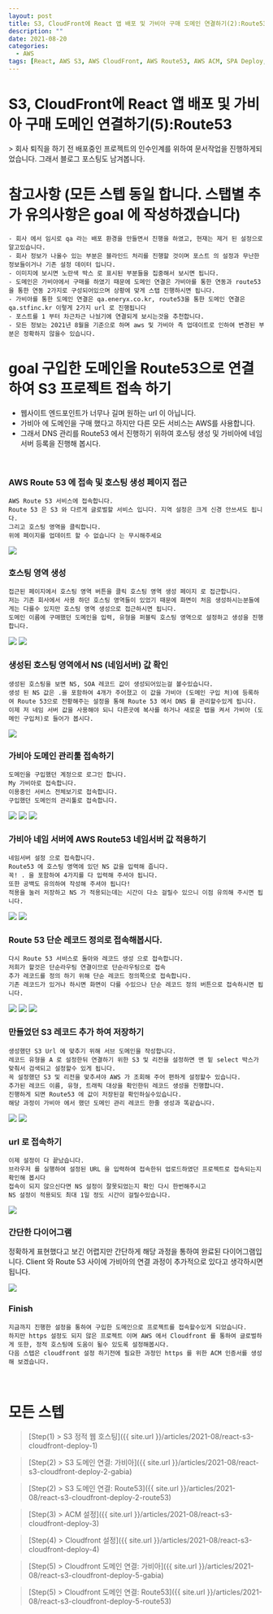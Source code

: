 ```yaml
---
layout: post
title: S3, CloudFront에 React 앱 배포 및 가비아 구매 도메인 연결하기(2):Route53
description: ""
date: 2021-08-20
categories:
  - AWS
tags: [React, AWS S3, AWS CloudFront, AWS Route53, AWS ACM, SPA Deploy, Gabia]
---
```


# S3, CloudFront에 React 앱 배포 및 가비아 구매 도메인 연결하기(5):Route53
<div class="gap-15"></div>
> 회사 퇴직을 하기 전 배포중인 프로젝트의 인수인계를 위하여 문서작업을 진행하게되었습니다. 그래서 블로그 포스팅도 남겨봅니다.

<div class="gap-15"></div>

# 참고사항 (모든 스텝 동일 합니다. 스탭별 추가 유의사항은 goal 에 작성하겠습니다)
```text
- 회사 에서 임시로 qa 라는 배포 환경을 만들면서 진행을 하였고, 현재는 제거 된 설정으로 알고있습니다.
- 회사 정보가 나올수 있는 부분은 블라인드 처리를 진행할 것이며 포스트 의 설정과 무난한 정보들이거나 기존 설정 데이터 입니다.
- 이미지에 보시면 노란색 박스 로 표시된 부분들을 집중해서 보시면 됩니다.
- 도메인은 가비아에서 구매를 하였기 때문에 도메인 연결은 가비아를 통한 연동과 route53 을 통한 연동 2가지로 구성되어있으며 상황에 맞게 스탭 진행하시면 됩니다.
- 가비아를 통한 도메인 연결은 qa.eneryx.co.kr, route53을 통한 도메인 연결은 qa.stfinc.kr 이렇게 2가지 url 로 진행됩니다
- 포스트를 1 부터 차근차근 나눴기에 연결되게 보시는것을 추천합니다.
- 모든 정보는 2021년 8월을 기준으로 하며 aws 및 가비아 측 업데이트로 인하여 변경된 부분은 정확하지 않을수 있습니다.
```
<div class="gap-15"></div>

# goal 구입한 도메인을 Route53으로 연결하여 S3 프로젝트 접속 하기

- 웹사이트 엔드포인트가 너무나 길며 원하는 url 이 아닙니다.
- 가비아 에 도메인을 구매 했다고 하지만 다른 모든 서비스는 AWS를 사용합니다.
- 그래서 DNS 관리를 Route53 에서 진행하기 위하여 호스팅 생성 및 가비아에 네임서버 등록을 진행해 봅시다.
<br>

### AWS Route 53 에 접속 및 호스팅 생성 페이지 접근

```
AWS Route 53 서비스에 접속합니다.
Route 53 은 S3 와 다르게 글로벌할 서비스 입니다. 지역 설정은 크게 신경 안쓰셔도 됩니다.
그리고 호스팅 영역을 클릭합니다.
위에 페이지를 업데이트 할 수 없습니다 는 무시해주세요
```

<img src="{{ site.url }}/assets/image/2021-08-20-react-s3-cloudfront-deploy-2-route53/image1.png" class="col-12" />
<br>

### 호스팅 영역 생성

```
접근된 페이지에서 호스팅 영역 버튼을 클릭 호스팅 영역 생성 페이지 로 접근합니다.
저는 기존 회사에서 사용 하던 호스팅 영역들이 있었기 때문에 화면이 처음 생성하시는분들에게는 다를수 있지만 호스팅 영역 생성으로 접근하시면 됩니다.
도메인 이름에 구매했던 도메인을 입력, 유형을 퍼블릭 호스팅 영역으로 설정하고 생성을 진행합니다.
```

<img src="{{ site.url }}/assets/image/2021-08-20-react-s3-cloudfront-deploy-2-route53/image2.png" class="col-12" />
<img src="{{ site.url }}/assets/image/2021-08-20-react-s3-cloudfront-deploy-2-route53/image3.png" class="col-12" />
<br>

### 생성된 호스팅 영역에서 NS (네임서버) 값 확인

```
생성된 호스팅을 보면 NS, SOA 레코드 값이 생성되어있는걸 볼수있습니다.
생성 된 NS 값은 .을 포함하여 4개가 주어졌고 이 값을 가비아 (도메인 구입 처)에 등록하여 Route 53으로 전황해주는 설정을 통해 Route 53 에서 DNS 를 관리할수있게 됩니다.
이제 저 네임 서버 값을 사용해야 되니 다른곳에 복사를 하거나 새로운 탭을 켜서 가비아 (도메인 구입처)로 들어가 봅시다.
```

<img src="{{ site.url }}/assets/image/2021-08-20-react-s3-cloudfront-deploy-2-route53/image4.png" class="col-12" />
<br>

### 가비아 도메인 관리툴 접속하기

```
도메인을 구입했던 계정으로 로그인 합니다.
My 가비아로 접속합니다.
이용중인 서비스 전체보기로 접속합니다.
구입했던 도메인의 관리툴로 접속합니다.
```

<img src="{{ site.url }}/assets/image/2021-08-20-react-s3-cloudfront-deploy-2-route53/image5.png" class="col-12" />

<img src="{{ site.url }}/assets/image/2021-08-20-react-s3-cloudfront-deploy-2-route53/image6.png" class="col-12" />

<img src="{{ site.url }}/assets/image/2021-08-20-react-s3-cloudfront-deploy-2-route53/image7.png" class="col-12" />
<br>

### 가비아 네임 서버에 AWS Route53 네임서버 값 적용하기

```
네임서버 설정 으로 접속합니다.
Route53 에 호스팅 영역에 있던 NS 값을 입력해 줍니다.
꼭! . 을 포함하여 4가지를 다 입력해 주셔야 됩니다.
또한 공백도 유의하여 작성해 주셔야 됩니다!
적용을 눌러 저장하고 NS 가 적용되는데는 시간이 다소 걸릴수 있으니 이점 유의해 주시면 됩니다.
```

<img src="{{ site.url }}/assets/image/2021-08-20-react-s3-cloudfront-deploy-2-route53/image8.png" class="col-12" />

<img src="{{ site.url }}/assets/image/2021-08-20-react-s3-cloudfront-deploy-2-route53/image9.png" class="col-12" />
<br>

### Route 53 단순 레코드 정의로 접속해봅시다.

```
다시 Route 53 서비스로 돌아와 레코드 생성 으로 접속합니다.
저희가 할것은 단순라우팅 연결이므로 단순라우팅으로 접속
추가 레코드를 정의 하기 위해 단순 레코드 정의쪽으로 접속합니다.
기존 레코드가 있거나 하시면 화면이 다를 수있으나 단순 레코드 정의 버튼으로 접속하시면 됩니다.
```

<img src="{{ site.url }}/assets/image/2021-08-20-react-s3-cloudfront-deploy-2-route53/image10.png" class="col-12" />

<img src="{{ site.url }}/assets/image/2021-08-20-react-s3-cloudfront-deploy-2-route53/image11.png" class="col-12" />

<img src="{{ site.url }}/assets/image/2021-08-20-react-s3-cloudfront-deploy-2-route53/image12.png" class="col-12" />
<br>

### 만들었던 S3 레코드 추가 하여 저장하기

```
생성했던 S3 Url 에 맞추기 위해 서브 도메인을 작성합니다.
레코드 유형을 A 로 설정한뒤 연결하기 위한 S3 및 리전을 설정하면 맨 밑 select 박스가 맞춰서 검색되고 설정할수 있게 됩니다.
꼭 설정했던 S3 및 리전을 맞추셔야 AWS 가 조회해 주어 편하게 설정할수 있습니다.
추가된 레코드 이름, 유형, 트래픽 대상을 확인한뒤 레코드 생성을 진행합니다.
진행하게 되면 Route53 에 값이 저장된걸 확인하실수있습니다.
해당 과정이 가비아 에서 했던 도메인 관리 레코드 한줄 생성과 똑같습니다.
```

<img src="{{ site.url }}/assets/image/2021-08-20-react-s3-cloudfront-deploy-2-route53/image13.png" class="col-12" />

<img src="{{ site.url }}/assets/image/2021-08-20-react-s3-cloudfront-deploy-2-route53/image14.png" class="col-12" />
<br>


### url 로 접속하기

```
이제 설정이 다 끝났습니다.
브라우저 를 실행하여 설정된 URL 을 입력하여 접속한뒤 업로드하였던 프로젝트로 접속되는지 확인해 봅시다
접속이 되지 않으신다면 NS 설정이 잘못되었는지 확인 다시 한번해주시고
NS 설정이 적용되도 최대 1일 정도 시간이 걸릴수있습니다.
```

<img src="{{ site.url }}/assets/image/2021-08-20-react-s3-cloudfront-deploy-2-route53/image15.png" class="col-12" />
<br>


### 간단한 다이어그램

정확하게 표현했다고 보긴 어렵지만 간단하게 해당 과정을 통하여 완료된 다이어그램입니다.
Client 와 Route 53 사이에 가비아의 연결 과정이 추가적으로 있다고 생각하시면 됩니다.

<img src="{{ site.url }}/assets/image/2021-08-20-react-s3-cloudfront-deploy-2-route53/image16.png" class="col-12" />
<br>

### Finish

```text
지금까지 진행한 설정을 통하여 구입한 도메인으로 프로젝트를 접속할수있게 되었습니다.
하지만 https 설정도 되지 않은 프로젝트 이며 AWS 에서 Cloudfront 를 통하여 글로벌하게 또한, 정적 호스팅에 도움이 될수 있도록 설정해봅시다.
다음 스텝은 cloudfront 설정 하기전에 필요한 과정인 https 를 위한 ACM 인증서를 생성해 보겠습니다.
```
<br>


# 모든 스텝
<div class="gap-15"></div>

> [Step(1) > S3 정적 웹 호스팅]({{ site.url }}/articles/2021-08/react-s3-cloudfront-deploy-1)

> [Step(2) > S3 도메인 연결: 가비아]({{ site.url }}/articles/2021-08/react-s3-cloudfront-deploy-2-gabia)

> [Step(2) > S3 도메인 연결: Route53]({{ site.url }}/articles/2021-08/react-s3-cloudfront-deploy-2-route53)

> [Step(3) > ACM 설정]({{ site.url }}/articles/2021-08/react-s3-cloudfront-deploy-3)

> [Step(4) > Cloudfront 설정]({{ site.url }}/articles/2021-08/react-s3-cloudfront-deploy-4)

> [Step(5) > Cloudfront 도메인 연결: 가비아]({{ site.url }}/articles/2021-08/react-s3-cloudfront-deploy-5-gabia)

> [Step(5) > Cloudfront 도메인 연결: Route53]({{ site.url }}/articles/2021-08/react-s3-cloudfront-deploy-5-route53)
